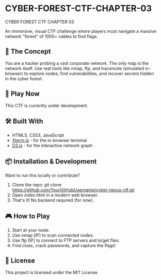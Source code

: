 # CYBER-FOREST-CTF-CHAPTER-03
CYBER FOREST CTF CHAPTER 03

An immersive, visual CTF challenge where players must navigate a massive network "forest" of 1000+ cables to find flags.

## 🎯 The Concept

You are a hacker probing a vast corporate network. The only map is the network itself. Use real tools like nmap, ftp, and traceroute (simulated in-browser) to explore nodes, find vulnerabilities, and recover secrets hidden in the cyber forest.

## 🚀 Play Now

This CTF is currently under development.
<!-- Once you host it online, add a link here: [Play the Game](https://your-website.com) -->

## 🛠 Built With

*   HTML5, CSS3, JavaScript
*   [Xterm.js](https://xtermjs.org/) - for the in-browser terminal
*   [D3.js](https://d3js.org/) - for the interactive network graph

## 📦 Installation & Development

Want to run this locally or contribute?

1.  Clone the repo:
    git clone https://github.com/YourGitHubUsername/cyber-nexus-ctf.git
2.  Open index.html in a modern web browser.
3.  That's it! No backend required (for now).

## 🎮 How to Play

1.  Start at your node.
2.  Use nmap [IP] to scan connected nodes.
3.  Use ftp [IP] to connect to FTP servers and ls/get files.
4.  Find clues, crack passwords, and capture the flags!

## 📜 License

This project is licensed under the MIT License.
